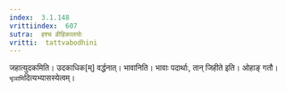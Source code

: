 ```yaml
---
index:  3.1.148
vrittiindex:  607
sutra:  हश्च व्रीहिकालयोः
vritti:  tattvabodhini 
---
```


जहात्युदकमिति। उदकाधिक[म्] वर्द्धनात्। भावानिति। भावाः पदार्थाः, तान् जिहीते इति। ओहाङ् गतौ। `भृञामि`दित्यभ्यासस्येत्वम्। 

